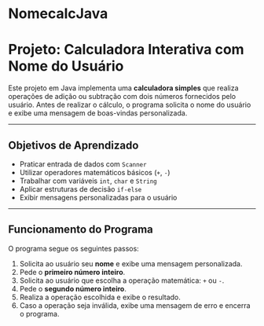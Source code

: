 # NomecalcJava
#  Projeto: Calculadora Interativa com Nome do Usuário

Este projeto em Java implementa uma **calculadora simples** que realiza operações de adição ou subtração com dois números fornecidos pelo usuário. Antes de realizar o cálculo, o programa solicita o nome do usuário e exibe uma mensagem de boas-vindas personalizada.

---

##  Objetivos de Aprendizado

- Praticar entrada de dados com `Scanner`
- Utilizar operadores matemáticos básicos (`+`, `-`)
- Trabalhar com variáveis `int`, `char` e `String`
- Aplicar estruturas de decisão `if-else`
- Exibir mensagens personalizadas para o usuário

---

##  Funcionamento do Programa

O programa segue os seguintes passos:

1. Solicita ao usuário seu **nome** e exibe uma mensagem personalizada.
2. Pede o **primeiro número inteiro**.
3. Solicita ao usuário que escolha a operação matemática: `+` ou `-`.
4. Pede o **segundo número inteiro**.
5. Realiza a operação escolhida e exibe o resultado.
6. Caso a operação seja inválida, exibe uma mensagem de erro e encerra o programa.
